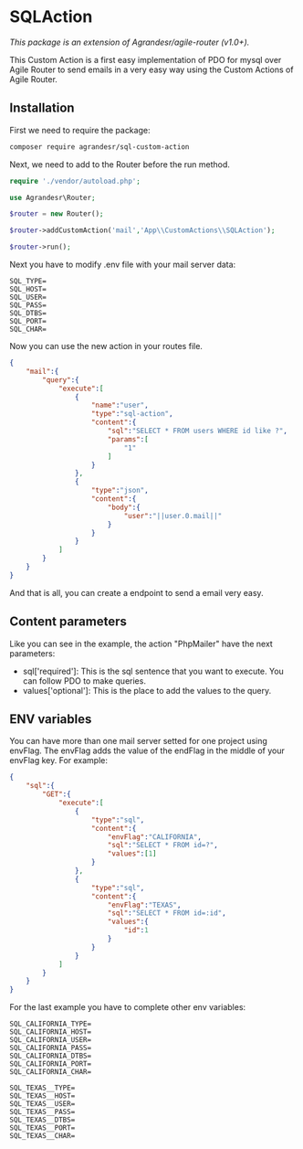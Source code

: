 # SQLAction
*This package is an extension of Agrandesr/agile-router (v1.0+).*

This Custom Action is a first easy implementation of PDO for mysql over Agile Router to send emails in a very easy way using the Custom Actions of Agile Router.

## Installation
First we need to require the package:
``` bash
composer require agrandesr/sql-custom-action
```
Next, we need to add to the Router before the run method.

``` php
require './vendor/autoload.php';

use Agrandesr\Router;

$router = new Router();

$router->addCustomAction('mail','App\\CustomActions\\SQLAction');

$router->run();
```
Next you have to modify .env file with your mail server data:
``` .env
SQL_TYPE=
SQL_HOST=
SQL_USER=
SQL_PASS=
SQL_DTBS=
SQL_PORT=
SQL_CHAR=
```

Now you can use the new action in your routes file.

``` json
{
    "mail":{
        "query":{
            "execute":[
                {
                    "name":"user",
                    "type":"sql-action",
                    "content":{
                        "sql":"SELECT * FROM users WHERE id like ?",
                        "params":[
                            "1"
                        ]
                    }
                },
                {
                    "type":"json",
                    "content":{
                        "body":{
                            "user":"||user.0.mail||"
                        }
                    }
                }
            ]
        }
    }
}
```
And that is all, you can create a endpoint to send a email very easy.

## Content parameters
Like you can see in the example, the action "PhpMailer" have the next parameters:
 - sql['required']: This is the sql sentence that you want to execute. You can follow PDO to make queries.
 - values['optional']: This is the place to add the values to the query.

## ENV variables
You can have more than one mail server setted for one project using envFlag. The envFlag adds the value of the endFlag in the middle of your envFlag key. For example:
``` json
{
    "sql":{
        "GET":{
            "execute":[
                {
                    "type":"sql",
                    "content":{
                        "envFlag":"CALIFORNIA",
                        "sql":"SELECT * FROM id=?",
                        "values":[1]
                    }
                },
                {
                    "type":"sql",
                    "content":{
                        "envFlag":"TEXAS",
                        "sql":"SELECT * FROM id=:id",
                        "values":{
                            "id":1
                        }
                    }
                }
            ]
        }
    }
}
```
For the last example you have to complete other env variables:
``` .env
SQL_CALIFORNIA_TYPE=
SQL_CALIFORNIA_HOST=
SQL_CALIFORNIA_USER=
SQL_CALIFORNIA_PASS=
SQL_CALIFORNIA_DTBS=
SQL_CALIFORNIA_PORT=
SQL_CALIFORNIA_CHAR=

SQL_TEXAS__TYPE=
SQL_TEXAS__HOST=
SQL_TEXAS__USER=
SQL_TEXAS__PASS=
SQL_TEXAS__DTBS=
SQL_TEXAS__PORT=
SQL_TEXAS__CHAR=
```